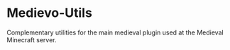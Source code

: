 # Medievo-Utils
Complementary utilities for the main medieval plugin used at the Medieval Minecraft server.

